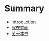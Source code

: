 # Summary

* [Introduction](README.md)
* [写在前面](xie_zai_qian_mian.md)
* [关于本书](about_this_book.md)

